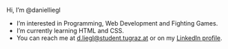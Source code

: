 Hi, I’m @danielliegl
- I’m interested in Programming, Web Development and Fighting Games.
- I’m currently learning HTML and CSS.
- You can reach me at d.liegl@student.tugraz.at or on my [LinkedIn profile](https://www.linkedin.com/in/daniel-liegl/).

<!---
danielliegl/danielliegl is a ✨ special ✨ repository because its `README.md` (this file) appears on your GitHub profile.
You can click the Preview link to take a look at your changes.
--->
